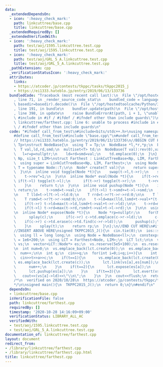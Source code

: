 ```yaml
---
data:
  _extendedDependsOn:
  - icon: ':heavy_check_mark:'
    path: linkcuttree/base.cpp
    title: linkcuttree/base.cpp
  _extendedRequiredBy: []
  _extendedVerifiedWith:
  - icon: ':heavy_check_mark:'
    path: test/aoj/1595.linkcuttree.test.cpp
    title: test/aoj/1595.linkcuttree.test.cpp
  - icon: ':heavy_check_mark:'
    path: test/aoj/GRL_5_A.linkcuttree.test.cpp
    title: test/aoj/GRL_5_A.linkcuttree.test.cpp
  _pathExtension: cpp
  _verificationStatusIcon: ':heavy_check_mark:'
  attributes:
    links:
    - https://atcoder.jp/contests/tkppc/tasks/tkppc2015_j
    - https://ei1333.hateblo.jp/entry/2019/06/13/133736
  bundledCode: "Traceback (most recent call last):\n  File \"/opt/hostedtoolcache/Python/3.9.0/x64/lib/python3.9/site-packages/onlinejudge_verify/documentation/build.py\"\
    , line 71, in _render_source_code_stat\n    bundled_code = language.bundle(stat.path,\
    \ basedir=basedir).decode()\n  File \"/opt/hostedtoolcache/Python/3.9.0/x64/lib/python3.9/site-packages/onlinejudge_verify/languages/cplusplus.py\"\
    , line 191, in bundle\n    bundler.update(path)\n  File \"/opt/hostedtoolcache/Python/3.9.0/x64/lib/python3.9/site-packages/onlinejudge_verify/languages/cplusplus_bundle.py\"\
    , line 398, in update\n    raise BundleErrorAt(path, i + 1, \"unable to process\
    \ #include in #if / #ifdef / #ifndef other than include guards\")\nonlinejudge_verify.languages.cplusplus_bundle.BundleErrorAt:\
    \ linkcuttree/farthest.cpp: line 6: unable to process #include in #if / #ifdef\
    \ / #ifndef other than include guards\n"
  code: "#ifndef call_from_test\n#include<bits/stdc++.h>\nusing namespace std;\n\n\
    #define call_from_test\n#include \"base.cpp\"\n#undef call_from_test\n\n#endif\n\
    // https://ei1333.hateblo.jp/entry/2019/06/13/133736\n//BEGIN CUT HERE\ntemplate<typename\
    \ Tp>\nstruct NodeBase{\n  using T = Tp;\n  NodeBase *l,*r,*p;\n  bool rev;\n\
    \  T val,ld,rd,smd;\n  multiset<T> td;\n  NodeBase(T val):rev(0),val(val){\n \
    \   l=r=p=nullptr;\n    ld=rd=smd=val;\n    td.emplace(0);\n  }\n};\n\ntemplate<typename\
    \ Np, size_t LIM>\nstruct Farthest : LinkCutTreeBase<Np, LIM, Farthest<Np, LIM>>{\n\
    \  using super = LinkCutTreeBase<Np, LIM, Farthest>;\n  using Node = Np;\n  using\
    \ T = typename Node::T;\n\n  Node* create(T val){\n    return super::create(Node(val));\n\
    \  }\n\n  inline void toggle(Node *t){\n    swap(t->l,t->r);\n    swap(t->ld,t->rd);\n\
    \    t->rev^=1;\n  }\n\n  inline Node* eval(Node *t){\n    if(t->rev){\n     \
    \ if(t->l) toggle(t->l);\n      if(t->r) toggle(t->r);\n      t->rev=false;\n\
    \    }\n    return t;\n  }\n\n  inline void pushup(Node *t){\n    if(t==nullptr)\
    \ return;\n    t->smd=t->val;\n    if(t->l) t->smd+=t->l->smd;\n    if(t->r) t->smd+=t->r->smd;\n\
    \n    T lld=t->l?t->l->ld:0;\n    T rrd=t->r?t->r->rd:0;\n\n    T lsmd=t->l?t->l->smd:0;\n\
    \    T rsmd=t->r?t->r->smd:0;\n\n    t->ld=max(lld,lsmd+t->val+*(t->td).rbegin());\n\
    \    if(t->r) t->ld=max(t->ld,lsmd+t->val+t->r->ld);\n\n    t->rd=max(rrd,rsmd+t->val+*(t->td).rbegin());\n\
    \    if(t->l) t->rd=max(t->rd,rsmd+t->val+t->l->rd);\n  }\n\n  using super::splay;\n\
    \n  inline Node* expose(Node *t){\n    Node *rp=nullptr;\n    for(Node *c=t;c;c=c->p){\n\
    \      splay(c);\n      if(c->r) c->td.emplace(c->r->ld);\n      c->r=rp;\n  \
    \    if(c->r) c->td.erase(c->td.find(c->r->ld));\n      pushup(c);\n      rp=c;\n\
    \    }\n    splay(t);\n    return rp;\n  }\n};\n//END CUT HERE\n#ifndef call_from_test\n\
    //INSERT ABOVE HERE\nsigned TKPPC2015_J(){\n  cin.tie(0);\n  ios::sync_with_stdio(0);\n\
    \  using ll = long long;\n  using Node = NodeBase<ll>;\n  constexpr size_t LIM\
    \ = 1e6+200;\n  using LCT = Farthest<Node, LIM>;\n  LCT lct;\n\n  vector<LCT::Node*>\
    \ vs;\n  vector<LCT::Node*> es;\n  vs.reserve(5e5+100);\n  es.reserve(5e5+100);\n\
    \n  int num=0;\n  vs.emplace_back(lct.create(0));\n  es.emplace_back(lct.create(0));\n\
    \  num++;\n\n  int q;\n  cin>>q;\n  for(int i=0;i<q;i++){\n    int t,a,c;\n  \
    \  cin>>t>>a>>c;\n    if(t==1){\n      vs.emplace_back(lct.create(0));\n     \
    \ es.emplace_back(lct.create(c));\n      lct.link(vs[a],es[num]);\n      lct.link(es[num],vs[num]);\n\
    \      num++;\n    }\n    if(t==2){\n      lct.expose(es[a]);\n      es[a]->val=c;\n\
    \      lct.pushup(es[a]);\n    }\n    if(t==3){\n      lct.evert(vs[a]);\n   \
    \   cout<<(vs[a]->ld)<<\"\\n\";\n    }\n  }\n  cout<<flush;\n  return 0;\n}\n\
    /*\n  verified on 2020/10/28\n  https://atcoder.jp/contests/tkppc/tasks/tkppc2015_j\n\
    */\n\nsigned main(){\n  TKPPC2015_J();\n  return 0;\n}\n#endif\n"
  dependsOn:
  - linkcuttree/base.cpp
  isVerificationFile: false
  path: linkcuttree/farthest.cpp
  requiredBy: []
  timestamp: '2020-10-28 14:16:09+09:00'
  verificationStatus: LIBRARY_ALL_AC
  verifiedWith:
  - test/aoj/1595.linkcuttree.test.cpp
  - test/aoj/GRL_5_A.linkcuttree.test.cpp
documentation_of: linkcuttree/farthest.cpp
layout: document
redirect_from:
- /library/linkcuttree/farthest.cpp
- /library/linkcuttree/farthest.cpp.html
title: linkcuttree/farthest.cpp
---
```


